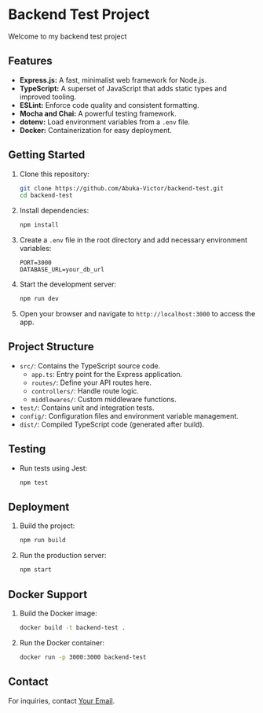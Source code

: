 # Backend Test Project

Welcome to my backend test project

## Features

- **Express.js:** A fast, minimalist web framework for Node.js.
- **TypeScript:** A superset of JavaScript that adds static types and improved tooling.
- **ESLint:** Enforce code quality and consistent formatting.
- **Mocha and Chai:** A powerful testing framework.
- **dotenv:** Load environment variables from a `.env` file.
- **Docker:** Containerization for easy deployment.

## Getting Started

1. Clone this repository:

   ```bash
   git clone https://github.com/Abuka-Victor/backend-test.git
   cd backend-test
   ```

2. Install dependencies:

   ```bash
   npm install
   ```

3. Create a `.env` file in the root directory and add necessary environment variables:

   ```env
   PORT=3000
   DATABASE_URL=your_db_url
   ```

4. Start the development server:

   ```bash
   npm run dev
   ```

5. Open your browser and navigate to `http://localhost:3000` to access the app.

## Project Structure

- `src/`: Contains the TypeScript source code.
  - `app.ts`: Entry point for the Express application.
  - `routes/`: Define your API routes here.
  - `controllers/`: Handle route logic.
  - `middlewares/`: Custom middleware functions.
- `test/`: Contains unit and integration tests.
- `config/`: Configuration files and environment variable management.
- `dist/`: Compiled TypeScript code (generated after build).

## Testing

- Run tests using Jest:
  ```bash
  npm test
  ```

## Deployment

1. Build the project:

   ```bash
   npm run build
   ```

2. Run the production server:
   ```bash
   npm start
   ```

## Docker Support

1. Build the Docker image:

   ```bash
   docker build -t backend-test .
   ```

2. Run the Docker container:
   ```bash
   docker run -p 3000:3000 backend-test
   ```

## Contact

For inquiries, contact [Your Email](abukavictoro@gmail.com).
